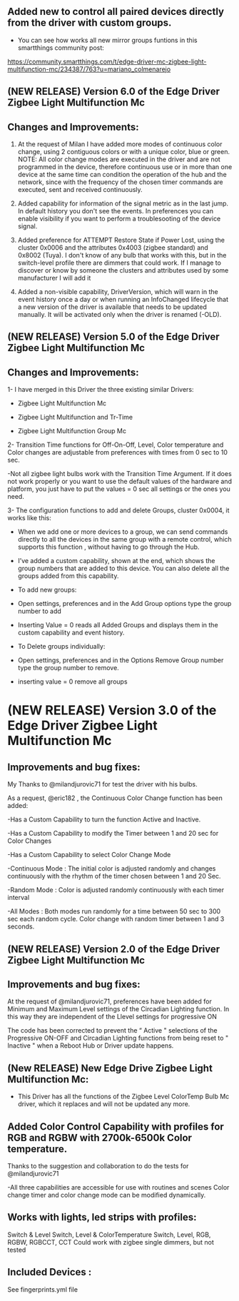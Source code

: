 ## Added new to control all paired devices directly from the driver with custom groups. 

- You can see how works all new mirror groups funtions in this smartthings community post:

 https://community.smartthings.com/t/edge-driver-mc-zigbee-light-multifunction-mc/234387/763?u=mariano_colmenarejo

## (NEW RELEASE) Version 6.0 of the Edge Driver Zigbee Light Multifunction Mc

## Changes and Improvements:

1.	At the request of Milan I have added more modes of continuous color change, using 2 contiguous colors or with a unique color, blue or green.
NOTE: All color change modes are executed in the driver and are not programmed in the device, therefore continuous use or in more than one device at the same time can condition the operation of the hub and the network, since with the frequency of the chosen timer commands are executed, sent and received continuously.

2.	Added capability for information of the signal metric as in the last jump. In default history you don't see the events. In preferences you can enable visibility if you want to perform a troublesooting of the device signal.

3.	Added preference for ATTEMPT Restore State if Power Lost, using the cluster 0x0006 and the attributes 0x4003 (zigbee standard) and 0x8002 (Tuya). I don't know of any bulb that works with this, but in the switch-level profile there are dimmers that could work. If I manage to discover or know by someone the clusters and attributes used by some manufacturer I will add it

4.	Added a non-visible capability, DriverVersion, which will warn in the event history once a day or when running an InfoChanged lifecycle that a new version of the driver is available that needs to be updated manually. It will be activated only when the driver is renamed (-OLD).


## (NEW RELEASE) Version 5.0 of the Edge Driver Zigbee Light Multifunction Mc

 ## Changes and Improvements:

1- I have merged in this Driver the three existing similar Drivers:

- Zigbee Light Multifunction Mc

- Zigbee Light Multifunction and Tr-Time

- Zigbee Light Multifunction Group Mc

2- Transition Time functions for Off-On-Off, Level, Color temperature and Color changes are adjustable from preferences with times from 0 sec to 10 sec.

-Not all zigbee light bulbs work with the Transition Time Argument. If it does not work properly or you want to use the default values of the hardware and platform, you just have to put the values = 0 sec all settings or the ones you need.

3- The configuration functions to add and delete Groups, cluster 0x0004, it works like this:

- When we add one or more devices to a group, we can send commands directly to all the devices in the same group with a remote control, which supports this function , without having to go through the Hub.

- I’ve added a custom capability, shown at the end, which shows the group numbers that are added to this device. You can also delete all the groups added from this capability.
 
- To add new groups:

- Open settings, preferences and in the Add Group options type the group number to add

- Inserting Value = 0 reads all Added Groups and displays them in the custom capability and event history.

- To Delete groups individually:

- Open settings, preferences and in the Options Remove Group number type the group number to remove.

- inserting value = 0 remove all groups


# (NEW RELEASE) Version 3.0 of the Edge Driver Zigbee Light Multifunction Mc

## Improvements and bug fixes:

My Thanks to @milandjurovic71 for test the driver with his bulbs.

As a request, @eric182 , the Continuous Color Change function has been added:

-Has a Custom Capability to turn the function Active and Inactive.

-Has a Custom Capability to modify the Timer between 1 and 20 sec for Color Changes

-Has a Custom Capability to select Color Change Mode

-Continuous Mode : The initial color is adjusted randomly and changes continuously with the rhythm of the timer chosen between 1 and 20 Sec.

-Random Mode : Color is adjusted randomly continuously with each timer interval

-All Modes : Both modes run randomly for a time between 50 sec to 300 sec each random cycle. Color change with random timer between 1 and 3 seconds.


## (NEW RELEASE) Version 2.0 of the Edge Driver Zigbee Light Multifunction Mc

## Improvements and bug fixes:

At the request of @milandjurovic71, preferences have been added for Minimum and Maximum Level settings of the Circadian Lighting function. In this way they are independent of the Llevel settings for progressive ON

The code has been corrected to prevent the “ Active " selections of the Progressive ON-OFF and Circadian Lighting functions from being reset to " Inactive " when a Reboot Hub or Driver update happens.


## (New RELEASE) New Edge Drive Zigbee Light Multifunction Mc:

- This Driver has all the functions of the Zigbee Level ColorTemp Bulb Mc driver, which it replaces and will not be updated any more.

## Added Color Control Capability with profiles for RGB and RGBW with 2700k-6500k Color temperature.

Thanks to the suggestion and collaboration to do the tests for @milandjurovic71


-All three capabilities are accessible for use with routines and scenes
Color change timer and color change mode can be modified dynamically.


## Works with lights, led strips with profiles:

Switch & Level
Switch, Level & ColorTemperature
Switch, Level, RGB, RGBW, RGBCCT, CCT
Could work with zigbee single dimmers, but not tested

## Included Devices :

See fingerprints.yml file